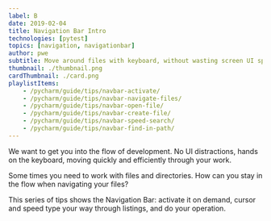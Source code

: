 ```yaml
---
label: B
date: 2019-02-04
title: Navigation Bar Intro
technologies: [pytest]
topics: [navigation, navigationbar]
author: pwe
subtitle: Move around files with keyboard, without wasting screen UI space
thumbnail: ./thumbnail.png
cardThumbnail: ./card.png
playlistItems:
    - /pycharm/guide/tips/navbar-activate/
    - /pycharm/guide/tips/navbar-navigate-files/
    - /pycharm/guide/tips/navbar-open-file/
    - /pycharm/guide/tips/navbar-create-file/
    - /pycharm/guide/tips/navbar-speed-search/
    - /pycharm/guide/tips/navbar-find-in-path/
---
```


We want to get you into the flow of development. No UI distractions, hands 
on the keyboard, moving quickly and efficiently through your work.

Some times you need to work with files and directories. How can you stay 
in the flow when navigating your files?

This series of tips shows the Navigation Bar: activate it on demand, cursor 
and speed type your way through listings, and do your operation.
